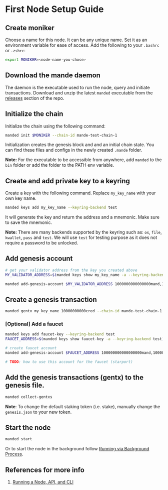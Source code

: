 # First Node Setup Guide

## Create moniker
Choose a name for this node. It can be any unique name. Set it as an environment variable for ease of access.
Add the following to your `.bashrc` or `.zshrc`:
```sh
export MONIKER=<node-name-you-chose>
```

## Download the mande daemon
The daemon is the executable used to run the node, query and initiate transactions. Download and unzip the latest `manded` executable from the [releases](https://github.com/mande-labs/mande/releases) section of the repo.

## Initialize the chain
Initialize the chain using the following command:
```sh
manded init $MONIKER --chain-id mande-test-chain-1
```

Initialization creates the genesis block and and an initial chain state. You can find these files and configs in the newly created `.mande` folder.

**Note:** For the executable to be accessible from anywhere, add `manded` to the `bin` folder or add the folder to the PATH env variable.

## Create and add private key to a keyring
Create a key with the following command. Replace `my_key_name` with your own key name.
```sh
manded keys add my_key_name --keyring-backend test
```

It will generate the key and return the address and a mnemonic. Make sure to save the mnemonic.

**Note:** There are many backends supported by the keyring such as: `os`, `file`, `kwallet`, `pass` and `test`. We will use `test` for testing purpose as it does not require a password to be unlocked. 


## Add genesis account

```sh
# get your validator address from the key you created above
MY_VALIDATOR_ADDRESS=$(manded keys show my_key_name -a --keyring-backend test)

manded add-genesis-account $MY_VALIDATOR_ADDRESS 1000000000000000mand,1000000000000000cred
```

## Create a genesis transaction
```sh
manded gentx my_key_name 10000000000cred --chain-id mande-test-chain-1 --keyring-backend test --moniker=$MONIKER
```

### [Optional] Add a faucet
```sh
manded keys add faucet-key --keyring-backend test
FAUCET_ADDRESS=$(manded keys show faucet-key -a --keyring-backend test)

# create faucet account
manded add-genesis-account $FAUCET_ADDRESS 100000000000000000mand,100000000000000000cred

# TODO: how to use this account for the faucet (starport)
```

## Add the genesis transactions (gentx) to the genesis file.

```sh
manded collect-gentxs
```

**Note**: To change the default staking token (i.e. stake), manually change the `genesis.json` to your new token.

## Start the node
```sh
manded start
```

Or to start the node in the background follow [Running via Background Process](https://hub.cosmos.network/main/hub-tutorials/join-mainnet.html#running-via-background-process).

## References for more info
1. [Running a Node, API, and CLI](https://tutorials.cosmos.network/academy/3-running-a-chain/node-api-and-cli.html)
